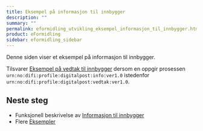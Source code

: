 ```yaml
---
title: Eksempel på informasjon til innbygger
description: ""
summary: ""
permalink: eformidling_utvikling_eksempel_informasjon_til_innbygger.html
product: eFormidling
sidebar: eformidling_sidebar
---
```


Denne siden viser et eksempel på informasjon til innbygger.

Tilsvarer [Eksempel på vedtak til innbygger](eformidling_utvikling_eksempel_vedtak_til_innbygger.html) dersom en
oppgir prosessen `urn:no:difi:profile:digitalpost:info:ver1.0` istedenfor
`urn:no:difi:profile:digitalpost:vedtak:ver1.0`.

## Neste steg

- Funksjonell beskrivelse av [Informasjon til innbygger](eformidling_funksjonalitet_informasjon_til_innbygger.html)
- Flere [Eksempler](eformidling_utvikling_eksempler.html)
